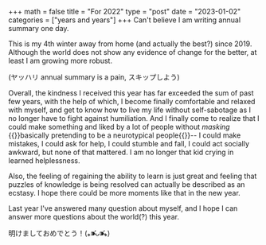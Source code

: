 +++
math = false 
title = "For 2022"
type = "post"
date = "2023-01-02"
categories = ["years and years"]
+++
Can't believe I am writing annual summary one day.

This is my 4th winter away from home (and actually the best?) since 2019. Although the world does not show any evidence of change for the better, at least I am growing more robust.
<!--more-->
(ヤッハリ annual summary is a pain, スキップしよう)

Overall, the kindness I received this year has far exceeded the sum of past few years, with the help of which, I become finally comfortable and relaxed with myself, and get to know how to live my life without self-sabotage as I no longer have to fight against humiliation. And I finally come to realize that I could make something and liked by a lot of people without *masking* {{<sidenote>}}basically pretending to be a neurotypical people{{</sidenote>}}-- I could make mistakes, I could ask for help, I could stumble and fall, I could act socially awkward, but none of that mattered. I am no longer that kid crying in learned helplessness.

Also, the feeling of regaining the ability to learn is just great and feeling that puzzles of knowledge is being resolved can actually be described as an ecstasy. I hope there could be more moments like that in the new year.

Last year I've answered many question about myself, and I hope I can answer more questions about the world(?) this year.

明けましておめでとう！(⁎⁍̴̛ᴗ⁍̴̛⁎)




